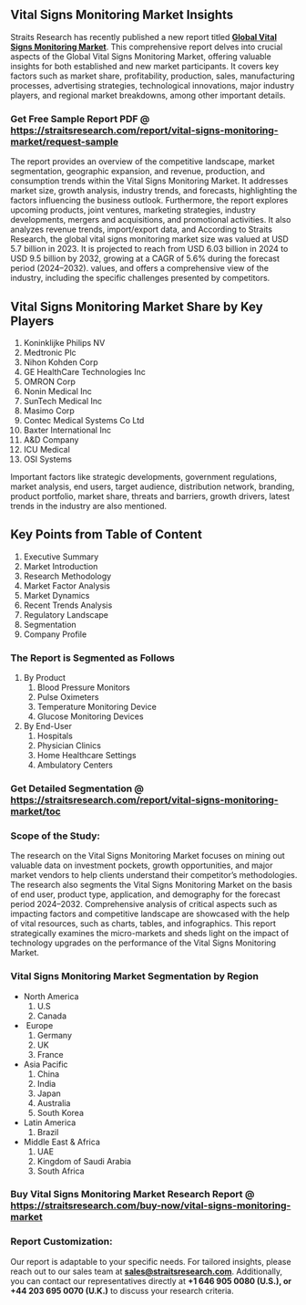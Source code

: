 <h2>Vital Signs Monitoring Market Insights</h2>
<p>Straits Research has recently published a new report titled <strong><a href=https://straitsresearch.com/report/vital-signs-monitoring-market>Global Vital Signs Monitoring Market</a></strong>. This comprehensive report delves into crucial aspects of the Global Vital Signs Monitoring Market, offering valuable insights for both established and new market participants. It covers key factors such as market share, profitability, production, sales, manufacturing processes, advertising strategies, technological innovations, major industry players, and regional market breakdowns, among other important details.</p>
<h3><strong>Get Free Sample Report PDF @ <a href=https://straitsresearch.com/report/vital-signs-monitoring-market/request-sample>https://straitsresearch.com/report/vital-signs-monitoring-market/request-sample</a></strong></h3>
<p>The report provides an overview of the competitive landscape, market segmentation, geographic expansion, and revenue, production, and consumption trends within the Vital Signs Monitoring Market. It addresses market size, growth analysis, industry trends, and forecasts, highlighting the factors influencing the business outlook. Furthermore, the report explores upcoming products, joint ventures, marketing strategies, industry developments, mergers and acquisitions, and promotional activities. It also analyzes revenue trends, import/export data, and According to Straits Research, the global vital signs monitoring market size was valued at USD 5.7 billion in 2023. It is projected to reach from USD 6.03 billion in 2024 to USD 9.5 billion by 2032, growing at a CAGR of 5.6% during the forecast period (2024–2032). values, and offers a comprehensive view of the industry, including the specific challenges presented by competitors.</p>
<h2><strong>Vital Signs Monitoring Market Share by Key Players</strong></h2>
<p><ol>
<li>Koninklijke Philips NV</li>
<li>Medtronic Plc</li>
<li>Nihon Kohden Corp</li>
<li>GE HealthCare Technologies Inc</li>
<li>OMRON Corp</li>
<li>Nonin Medical Inc</li>
<li>SunTech Medical Inc</li>
<li>Masimo Corp</li>
<li>Contec Medical Systems Co Ltd</li>
<li>Baxter International Inc</li>
<li>A&amp;D Company</li>
<li>ICU Medical</li>
<li>OSI Systems</li>
</ol></p>
<p>Important factors like strategic developments, government regulations, market analysis, end users, target audience, distribution network, branding, product portfolio, market share, threats and barriers, growth drivers, latest trends in the industry are also mentioned.</p>
<h2><strong>Key Points from Table of Content</strong></h2>
<ol>
<li>Executive Summary</li>
<li>Market Introduction</li>
<li>Research Methodology</li>
<li>Market Factor Analysis</li>
<li>Market Dynamics</li>
<li>Recent Trends Analysis</li>
<li>Regulatory Landscape</li>
<li>Segmentation</li>
<li>Company Profile</li>
</ol>
<h3>The Report is Segmented as Follows</h3>
<p><ol>
<li>By Product<br>
<ol>
<li>Blood Pressure Monitors</li>
<li>Pulse Oximeters</li>
<li>Temperature Monitoring Device</li>
<li>Glucose Monitoring Devices</li>
</ol>
</li>
<li>By End-User<br>
<ol>
<li>Hospitals</li>
<li>Physician Clinics</li>
<li>Home Healthcare Settings</li>
<li>Ambulatory Centers</li>
</ol>
</li>
</ol></p>
<h3><strong>Get Detailed Segmentation @ <a href=https://straitsresearch.com/report/vital-signs-monitoring-market/toc>https://straitsresearch.com/report/vital-signs-monitoring-market/toc</a></strong></h3>
<h3><strong>Scope of the Study:</strong></h3>
<p>The research on the Vital Signs Monitoring Market focuses on mining out valuable data on investment pockets, growth opportunities, and major market vendors to help clients understand their competitor&rsquo;s methodologies. The research also segments the Vital Signs Monitoring Market on the basis of end user, product type, application, and demography for the forecast period 2024&ndash;2032. Comprehensive analysis of critical aspects such as impacting factors and competitive landscape are showcased with the help of vital resources, such as charts, tables, and infographics. This report strategically examines the micro-markets and sheds light on the impact of technology upgrades on the performance of the Vital Signs Monitoring Market.</p>
<h3>Vital Signs Monitoring Market Segmentation by Region</h3>
<ul>
<li>North America
<ol>
<li>U.S</li>
<li>Canada</li>
</ol>
</li>
<li>&nbsp;Europe
<ol>
<li>Germany</li>
<li>UK</li>
<li>France</li>
</ol>
</li>
<li>Asia Pacific
<ol>
<li>China</li>
<li>India</li>
<li>Japan</li>
<li>Australia</li>
<li>South Korea</li>
</ol>
</li>
<li>Latin America
<ol>
<li>Brazil</li>
</ol>
</li>
<li>Middle East &amp; Africa
<ol>
<li>UAE</li>
<li>Kingdom of Saudi Arabia</li>
<li>South Africa</li>
</ol>
</li>
</ul>
<h3><strong>Buy Vital Signs Monitoring Market Research Report @ <a href=https://straitsresearch.com/buy-now/vital-signs-monitoring-market>https://straitsresearch.com/buy-now/vital-signs-monitoring-market</a></strong></h3>
<h3>Report Customization:</h3>
<p>Our report is adaptable to your specific needs. For tailored insights, please reach out to our sales team at <strong><a href=mailto:sales@straitsresearch.com>sales@straitsresearch.com</a></strong>. Additionally, you can contact our representatives directly at <strong>+1 646 905 0080 (U.S.), or +44 203 695 0070 (U.K.)</strong> to discuss your research criteria.</p>
